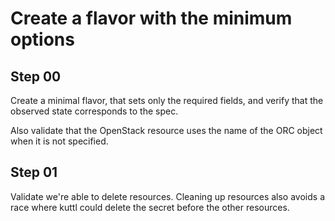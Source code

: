 # Create a flavor with the minimum options

## Step 00

Create a minimal flavor, that sets only the required fields, and verify that the observed state corresponds to the spec.

Also validate that the OpenStack resource uses the name of the ORC object when it is not specified.

## Step 01

Validate we're able to delete resources.
Cleaning up resources also avoids a race where kuttl could delete the secret before the other resources.

